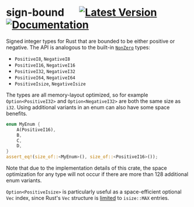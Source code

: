 # sign-bound &emsp;  [![Latest Version]][crates.io] [![Documentation]][docs]

[Documentation]: https://docs.rs/sign-bound/badge.svg
[docs]: https://docs.rs/sign-bound
[Latest Version]: https://img.shields.io/crates/v/sign-bound.svg
[crates.io]: https://crates.io/crates/sign-bound

Signed integer types for Rust that are bounded to be either positive or
negative. The API is analogous to the built-in [`NonZero`] types:

- `PositiveI8`, `NegativeI8`
- `PositiveI16`, `NegativeI16`
- `PositiveI32`, `NegativeI32`
- `PositiveI64`, `NegativeI64`
- `PositiveIsize`, `NegativeIsize`

The types are all memory-layout optimized, so for example `Option<PositiveI32>`
and `Option<NegativeI32>` are both the same size as `i32`. Using additional
variants in an enum can also have some space benefits.

```rust
enum MyEnum {
    A(PositiveI16),
    B,
    C,
    D,
}
assert_eq!(size_of::<MyEnum>(), size_of::<PositiveI16>());
```

Note that due to the implementation details of this crate, the space
optimization for any type will not occur if there are more than 128 additional
enum variants.

`Option<PositiveIsize>` is particularly useful as a space-efficient optional
`Vec` index, since Rust's `Vec` structure is
[limited](https://doc.rust-lang.org/std/vec/struct.Vec.html#method.push) to
`isize::MAX` entries.

[`NonZero`]: (https://doc.rust-lang.org/std/num/struct.NonZero.html)
